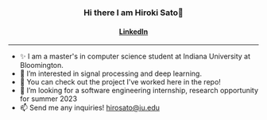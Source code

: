 <h3 align="center">
Hi there I am Hiroki Sato👋
</h3>

<h4 align="center">
  <a href="https://www.linkedin.com/in/h-sato/">LinkedIn</a>
</h4>

---
- ✨ I am a master's in computer science student at Indiana University at Bloomington.
- 👀 I’m interested in signal processing and deep learning.
- 🌱 You can check out the project I've worked here in the repo!
- 💞️ I’m looking for a software engineering internship, research opportunity for summer 2023
- 📫 Send me any inquiries! hirosato@iu.edu 

<!---
hsato1/hsato1 is a ✨ special ✨ repository because its `README.md` (this file) appears on your GitHub profile.
You can click the Preview link to take a look at your changes.
--->
